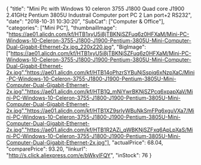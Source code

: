 {
	"title": "Mini Pc with Windows 10 celeron 3755 J1800 Quad core J1900 2.41GHz Pentium 3805U Industrail Computer port PC 2 Lan port+2 RS232",
	"date": "2018-10-31 10:30:20",
	"SubCat": ["Computer & Office"],
	"categories": ["Mini PC"],
	"thumbnailImage": "https://ae01.alicdn.com/kf/HTB1xyU5i8jTBKNjSZFuq6z0HFXaM/Mini-PC-Windows-10-Celeron-3755-J1800-J1900-Pentium-3805U-Mini-Computer-Dual-Gigabit-Ethernet-2x.jpg_220x220.jpg",
	"BigImage": ["https://ae01.alicdn.com/kf/HTB1xyU5i8jTBKNjSZFuq6z0HFXaM/Mini-PC-Windows-10-Celeron-3755-J1800-J1900-Pentium-3805U-Mini-Computer-Dual-Gigabit-Ethernet-2x.jpg","https://ae01.alicdn.com/kf/HTB14oPhzrSYBuNjSspiq6xNzpXaC/Mini-PC-Windows-10-Celeron-3755-J1800-J1900-Pentium-3805U-Mini-Computer-Dual-Gigabit-Ethernet-2x.jpg","https://ae01.alicdn.com/kf/HTB1Q_mNiYwrBKNjSZPcq6xpapXaV/Mini-PC-Windows-10-Celeron-3755-J1800-J1900-Pentium-3805U-Mini-Computer-Dual-Gigabit-Ethernet-2x.jpg","https://ae01.alicdn.com/kf/HTB1XZ9srlyWBuNkSmFPq6xguVXa7/Mini-PC-Windows-10-Celeron-3755-J1800-J1900-Pentium-3805U-Mini-Computer-Dual-Gigabit-Ethernet-2x.jpg","https://ae01.alicdn.com/kf/HTB1R2AZi_qWBKNjSZFxq6ApLpXaS/Mini-PC-Windows-10-Celeron-3755-J1800-J1900-Pentium-3805U-Mini-Computer-Dual-Gigabit-Ethernet-2x.jpg"],
	"actualPrice": 68.04,
	"comparePrice": 93.20,
	"linkurl": "http://s.click.aliexpress.com/e/bWkylFQY",
	"inStock": 76
}
